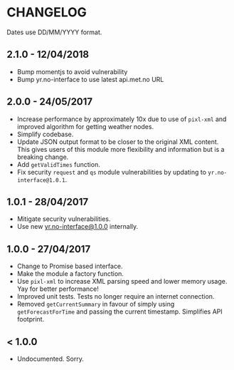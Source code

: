 # CHANGELOG

Dates use DD/MM/YYYY format.

## 2.1.0 - 12/04/2018
* Bump momentjs to avoid vulnerability
* Bump yr.no-interface to use latest api.met.no URL

## 2.0.0 - 24/05/2017
* Increase performance by approximately 10x due to use of `pixl-xml` and
improved algorithm for getting weather nodes.
* Simplify codebase.
* Update JSON output format to be closer to the original XML content. This gives
users of this module more flexibility and information but is a breaking change.
* Add `getValidTimes` function.
* Fix security `request` and `qs` module vulnerabilities by updating to `yr.no-interface@1.0.1`.

## 1.0.1 - 28/04/2017
* Mitigate security vulnerabilities.
* Use new yr.no-interface@1.0.0 internally.

## 1.0.0 - 27/04/2017
* Change to Promise based interface.
* Make the module a factory function.
* Use `pixl-xml` to increase XML parsing speed and lower memory usage. Yay for
better performance!
* Improved unit tests. Tests no longer require an internet connection.
* Removed `getCurrentSummary` in favour of simply using `getForecastForTime` and
passing the current timestamp. Simplifies API footprint.


## < 1.0.0
* Undocumented. Sorry.
